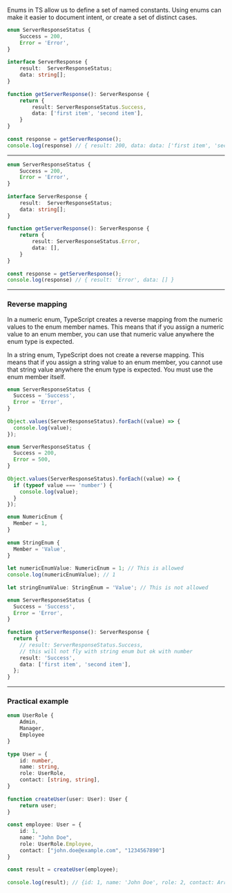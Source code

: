 Enums in TS allow us to define a set of named constants. Using enums can make it easier to document intent, or create a set of distinct cases.

```ts
enum ServerResponseStatus {  
    Success = 200,  
    Error = 'Error',  
}  
  
interface ServerResponse {  
    result:  ServerResponseStatus;  
    data: string[];  
}  
  
function getServerResponse(): ServerResponse {  
    return {  
        result: ServerResponseStatus.Success,  
        data: ['first item', 'second item'],  
    }  
}  
  
const response = getServerResponse();  
console.log(response) // { result: 200, data: data: ['first item', 'second item'] }
```

---

```ts
enum ServerResponseStatus {  
    Success = 200,  
    Error = 'Error',  
}  
  
interface ServerResponse {  
    result:  ServerResponseStatus;  
    data: string[];  
}  
  
function getServerResponse(): ServerResponse {  
    return {  
        result: ServerResponseStatus.Error,  
        data: [],  
    }  
}  
  
const response = getServerResponse();  
console.log(response) // { result: 'Error', data: [] }
```

---
### Reverse mapping

In a numeric enum, TypeScript creates a reverse mapping from the numeric values to the enum member names. This means that if you assign a numeric value to an enum member, you can use that numeric value anywhere the enum type is expected.  
  
In a string enum, TypeScript does not create a reverse mapping. This means that if you assign a string value to an enum member, you cannot use that string value anywhere the enum type is expected. You must use the enum member itself.  
  
```ts  
enum ServerResponseStatus {  
  Success = 'Success',  
  Error = 'Error',  
}  
  
Object.values(ServerResponseStatus).forEach((value) => {  
  console.log(value);  
});  
```  
  
```ts  
enum ServerResponseStatus {  
  Success = 200,  
  Error = 500,  
}  
  
Object.values(ServerResponseStatus).forEach((value) => {  
  if (typeof value === 'number') {  
    console.log(value);  
  }  
});  
```  
  
```ts  
enum NumericEnum {  
  Member = 1,  
}  
  
enum StringEnum {  
  Member = 'Value',  
}  
  
let numericEnumValue: NumericEnum = 1; // This is allowed  
console.log(numericEnumValue); // 1  
  
let stringEnumValue: StringEnum = 'Value'; // This is not allowed  
```  
  
```ts  
enum ServerResponseStatus {  
  Success = 'Success',  
  Error = 'Error',  
}  
  
function getServerResponse(): ServerResponse {  
  return {  
    // result: ServerResponseStatus.Success,  
    // this will not fly with string enum but ok with number  
    result: 'Success',  
    data: ['first item', 'second item'],  
  };  
}  
```

---

### Practical example

```ts
enum UserRole {  
    Admin,  
    Manager,  
    Employee  
}  
  
type User = {  
    id: number,  
    name: string,  
    role: UserRole,  
    contact: [string, string],  
}  
  
function createUser(user: User): User {  
    return user;  
}  
  
const employee: User = {  
    id: 1,  
    name: "John Doe",  
    role: UserRole.Employee,  
    contact: ["john.doe@example.com", "1234567890"]  
}  
  
const result = createUser(employee);  
  
console.log(result); // {id: 1, name: 'John Doe', role: 2, contact: Array(2)}
```